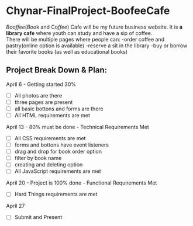 # Chynar-FinalProject-BoofeeCafe
*Booffee*(*Boo*k and Co*ffee*) Cafe will be my future business website. It is **a library cafe** where youth can study and have a sip of coffee.  
There will be multiple pages where people can: 
-order coffee and pastry(online option is available) 
-reserve a sit in the library
-buy or borrow their favorite books (as well as educational books)


## Project Break Down & Plan:
April 6 - Getting started 30%
- [ ] All photos are there
- [ ] three pages are present
- [ ] all basic bottons and forms are there
- [ ] All HTML requirements are met

April 13 - 80% must be done - Technical Requirements Met
- [ ] All CSS requirements are met
- [ ] forms and bottons have event listeners
- [ ] drag and drop for book order option
- [ ] filter by book name
- [ ] creating and deleting option
- [ ] All JavaScript requirements are met

April 20 - Project is 100% done - Functional Requirements Met
- [ ] Hard Things requirements are met

April 27
- [ ] Submit and Present


